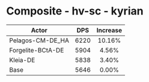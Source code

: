 # Composite - hv-sc - kyrian
| Actor | DPS | Increase |
|---|:---:|:---:|
|Pelagos-CM-DE_HA|6220|10.16%|
|Forgelite-BCtA-DE|5904|4.56%|
|Kleia-DE|5838|3.40%|
|Base|5646|0.00%|
